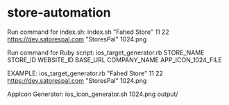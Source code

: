 # store-automation

Run command for index.sh:
index.sh "Fahed Store" 11 22 https://dev.satorespal.com "StoresPal" 1024.png


Run command for Ruby script: 
ios_target_generator.rb STORE_NAME STORE_ID WEBSITE_ID BASE_URL COMPANY_NAME APP_ICON_1024_FILE

EXAMPLE: 
ios_target_generator.rb "Fahed Store" 11 22 https://dev.satorespal.com "StoresPal" 1024.png


AppIcon Generator: ios_icon_generator.sh 1024.png output/
